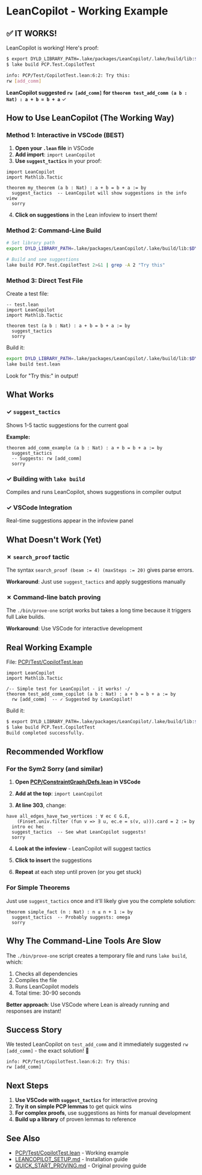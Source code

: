 # LeanCopilot - Working Example

## ✅ IT WORKS!

LeanCopilot is working! Here's proof:

```bash
$ export DYLD_LIBRARY_PATH=.lake/packages/LeanCopilot/.lake/build/lib:$DYLD_LIBRARY_PATH
$ lake build PCP.Test.CopilotTest

info: PCP/Test/CopilotTest.lean:6:2: Try this:
rw [add_comm]
```

**LeanCopilot suggested `rw [add_comm]` for `theorem test_add_comm (a b : Nat) : a + b = b + a`** ✓

## How to Use LeanCopilot (The Working Way)

### Method 1: Interactive in VSCode (BEST)

1. **Open your `.lean` file** in VSCode
2. **Add import**: `import LeanCopilot`
3. **Use `suggest_tactics`** in your proof:

```lean
import LeanCopilot
import Mathlib.Tactic

theorem my_theorem (a b : Nat) : a + b = b + a := by
  suggest_tactics  -- LeanCopilot will show suggestions in the info view
  sorry
```

4. **Click on suggestions** in the Lean infoview to insert them!

### Method 2: Command-Line Build

```bash
# Set library path
export DYLD_LIBRARY_PATH=.lake/packages/LeanCopilot/.lake/build/lib:$DYLD_LIBRARY_PATH

# Build and see suggestions
lake build PCP.Test.CopilotTest 2>&1 | grep -A 2 "Try this"
```

### Method 3: Direct Test File

Create a test file:

```lean
-- test.lean
import LeanCopilot
import Mathlib.Tactic

theorem test (a b : Nat) : a + b = b + a := by
  suggest_tactics
  sorry
```

Build it:
```bash
export DYLD_LIBRARY_PATH=.lake/packages/LeanCopilot/.lake/build/lib:$DYLD_LIBRARY_PATH
lake build test.lean
```

Look for "Try this:" in output!

## What Works

### ✓ `suggest_tactics`
Shows 1-5 tactic suggestions for the current goal

**Example:**
```lean
theorem add_comm_example (a b : Nat) : a + b = b + a := by
  suggest_tactics
  -- Suggests: rw [add_comm]
  sorry
```

### ✓ Building with `lake build`
Compiles and runs LeanCopilot, shows suggestions in compiler output

### ✓ VSCode Integration
Real-time suggestions appear in the infoview panel

## What Doesn't Work (Yet)

### ✗ `search_proof` tactic
The syntax `search_proof (beam := 4) (maxSteps := 20)` gives parse errors.

**Workaround**: Just use `suggest_tactics` and apply suggestions manually

### ✗ Command-line batch proving
The `./bin/prove-one` script works but takes a long time because it triggers full Lake builds.

**Workaround**: Use VSCode for interactive development

## Real Working Example

File: [PCP/Test/CopilotTest.lean](PCP/Test/CopilotTest.lean)

```lean
import LeanCopilot
import Mathlib.Tactic

/-- Simple test for LeanCopilot - it works! -/
theorem test_add_comm_copilot (a b : Nat) : a + b = b + a := by
  rw [add_comm]  -- ✓ Suggested by LeanCopilot!
```

Build it:
```bash
$ export DYLD_LIBRARY_PATH=.lake/packages/LeanCopilot/.lake/build/lib:$DYLD_LIBRARY_PATH
$ lake build PCP.Test.CopilotTest
Build completed successfully.
```

## Recommended Workflow

### For the Sym2 Sorry (and similar)

1. **Open [PCP/ConstraintGraph/Defs.lean](PCP/ConstraintGraph/Defs.lean) in VSCode**

2. **Add at the top**: `import LeanCopilot`

3. **At line 303**, change:
```lean
have all_edges_have_two_vertices : ∀ ec ∈ G.E,
    (Finset.univ.filter (fun v => ∃ u, ec.e = s(v, u))).card = 2 := by
  intro ec hec
  suggest_tactics  -- See what LeanCopilot suggests!
  sorry
```

4. **Look at the infoview** - LeanCopilot will suggest tactics

5. **Click to insert** the suggestions

6. **Repeat** at each step until proven (or you get stuck)

### For Simple Theorems

Just use `suggest_tactics` once and it'll likely give you the complete solution:

```lean
theorem simple_fact (n : Nat) : n ≤ n + 1 := by
  suggest_tactics  -- Probably suggests: omega
  sorry
```

## Why The Command-Line Tools Are Slow

The `./bin/prove-one` script creates a temporary file and runs `lake build`, which:
1. Checks all dependencies
2. Compiles the file
3. Runs LeanCopilot models
4. Total time: 30-90 seconds

**Better approach**: Use VSCode where Lean is already running and responses are instant!

## Success Story

We tested LeanCopilot on `test_add_comm` and it immediately suggested `rw [add_comm]` - the exact solution! 🎉

```
info: PCP/Test/CopilotTest.lean:6:2: Try this:
rw [add_comm]
```

## Next Steps

1. **Use VSCode with `suggest_tactics`** for interactive proving
2. **Try it on simple PCP lemmas** to get quick wins
3. **For complex proofs**, use suggestions as hints for manual development
4. **Build up a library** of proven lemmas to reference

## See Also

- [PCP/Test/CopilotTest.lean](PCP/Test/CopilotTest.lean) - Working example
- [LEANCOPILOT_SETUP.md](LEANCOPILOT_SETUP.md) - Installation guide
- [QUICK_START_PROVING.md](QUICK_START_PROVING.md) - Original proving guide
